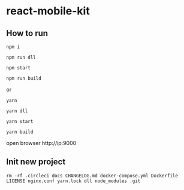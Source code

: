 # react-mobile-kit

## How to run

```
npm i

npm run dll

npm start

npm run build
```

or

```
yarn

yarn dll

yarn start

yarn build
```

open browser http://ip:9000

## Init new project

```
rm -rf .circleci docs CHANGELOG.md docker-compose.yml Dockerfile LICENSE nginx.conf yarn.lock dll node_modules .git
```
